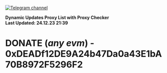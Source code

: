 [![Telegram channel](https://img.shields.io/endpoint?url=https://runkit.io/damiankrawczyk/telegram-badge/branches/master?url=https://t.me/n4z4v0d)](https://t.me/n4z4v0d) 

**Dynamic Updates Proxy List with Proxy Checker**  
**Last Updated: 24.12.23 21:39**

# DONATE (_any evm_) - 0xDEADf12DE9A24b47Da0a43E1bA70B8972F5296F2
